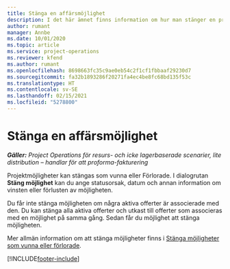 ```yaml
---
title: Stänga en affärsmöjlighet
description: I det här ämnet finns information om hur man stänger en projektmöjlighet.
author: rumant
manager: Annbe
ms.date: 10/01/2020
ms.topic: article
ms.service: project-operations
ms.reviewer: kfend
ms.author: rumant
ms.openlocfilehash: 8698663fc35c9ae0eb54c2f1cf1fbbaaf29230d7
ms.sourcegitcommit: fa32b1893286f20271fa4ec4be8fc68bd135f53c
ms.translationtype: HT
ms.contentlocale: sv-SE
ms.lasthandoff: 02/15/2021
ms.locfileid: "5278800"
---
```

# <a name="close-an-opportunity"></a>Stänga en affärsmöjlighet

_**Gäller:** Project Operations för resurs- och icke lagerbaserade scenarier, lite distribution – handlar för att proforma-fakturering_

Projektmöjligheter kan stängas som vunna eller Förlorade. I dialogrutan **Stäng möjlighet** kan du ange statusorsak, datum och annan information om vinsten eller förlusten av möjligheten.

Du får inte stänga möjligheten om några aktiva offerter är associerade med den. Du kan stänga alla aktiva offerter och utkast till offerter som associeras med en möjlighet på samma gång. Sedan får du möjlighet att stänga möjligheten.

Mer allmän information om att stänga möjligheter finns i [Stänga möjligheter som vunna eller förlorade](https://docs.microsoft.com/dynamics365/sales-enterprise/close-opportunity-won-lost-sales).


[!INCLUDE[footer-include](../includes/footer-banner.md)]